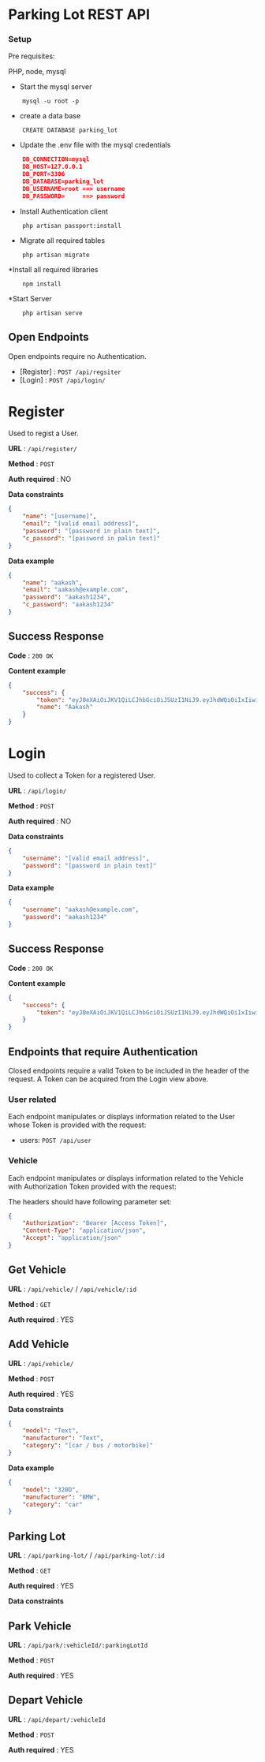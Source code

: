 # Parking Lot REST API

### Setup

Pre requisites:

PHP, node, mysql

* Start the mysql server 

```mysql
    mysql -u root -p
```

* create a data base

```mysql
    CREATE DATABASE parking_lot
```

* Update the .env file with the mysql credentials

```json
    DB_CONNECTION=mysql
    DB_HOST=127.0.0.1
    DB_PORT=3306
    DB_DATABASE=parking_lot
    DB_USERNAME=root ==> username
    DB_PASSWORD=     ==> password   
```
* Install Authentication client

```mysql
    php artisan passport:install
```

* Migrate all required tables

```mysql
    php artisan migrate
```

*Install all required libraries

```mysql
    npm install
```

*Start Server

```mysql
    php artisan serve
```

## Open Endpoints

Open endpoints require no Authentication.

* [Register] : `POST /api/regsiter`
* [Login] : `POST /api/login/`

# Register

Used to regist a User.

**URL** : `/api/register/`

**Method** : `POST`

**Auth required** : NO

**Data constraints**

```json
{
    "name": "[username]",
    "email": "[valid email address]",
    "password": "[password in plain text]",
    "c_passord": "[password in palin text]"
}
```

**Data example**

```json
{
    "name": "aakash",
    "email": "aakash@example.com",
    "password": "aakash1234",
    "c_password": "aakash1234"
}
```

## Success Response

**Code** : `200 OK`

**Content example**

```json
{
    "success": {
        "token": "eyJ0eXAiOiJKV1QiLCJhbGciOiJSUzI1NiJ9.eyJhdWQiOiIxIiwianRpIjoiYjYyMmVlYmQ3YzczYTA0OWQwMjA2MDQyZTQ4YTFhYjIyMmUwNmZiYzBlMDczOTZhNTIxNzQyNDdiNzQ0NWI0YzIzODY0ZjFkNzk4OThiZWYiLCJpYXQiOjE2MDQ0MTkyMDMsIm5iZiI6MTYwNDQxOTIwMywiZXhwIjoxNjM1OTU1MjAzLCJzdWIiOiIzIiw...",
        "name": "Aakash"
    }
}
```

# Login

Used to collect a Token for a registered User.

**URL** : `/api/login/`

**Method** : `POST`

**Auth required** : NO

**Data constraints**

```json
{
    "username": "[valid email address]",
    "password": "[password in plain text]"
}
```

**Data example**

```json
{
    "username": "aakash@example.com",
    "password": "aakash1234"
}
```

## Success Response

**Code** : `200 OK`

**Content example**

```json
{
    "success": {
        "token": "eyJ0eXAiOiJKV1QiLCJhbGciOiJSUzI1NiJ9.eyJhdWQiOiIxIiwianRpIjoiYzQ4NTUxM2NjY2I3NzBhZTU1YzIwYjIyMThiNWI0ZjJhYTI1ZTM1OWI2YmM0MTA1ZTM5Y2QwNmNhYjkxMWQzZGE5Njk0M2ZmNTI0YWQ0MTUiLCJpYXQiOjE2MDQzNDMyNzQsIm5iZiI6MTYwNDM0MzI3NCwiZXhwIjoxNjM1ODc5Mjc0LCJzdWIiOiIyIiw...."
    }
}
```

## Endpoints that require Authentication

Closed endpoints require a valid Token to be included in the header of the
request. A Token can be acquired from the Login view above.

### User related

Each endpoint manipulates or displays information related to the User whose
Token is provided with the request:

* users: `POST /api/user`

### Vehicle

Each endpoint manipulates or displays information related to the Vehicle with 
Authorization Token provided with the request:

The headers should have following parameter set: 

```json
{
    "Authorization": "Bearer [Access Token]",
    "Content-Type": "application/json",
    "Accept": "application/json"
}
```

## Get Vehicle 

**URL** : `/api/vehicle/` / `/api/vehicle/:id`

**Method** : `GET`

**Auth required** : YES

## Add Vehicle

**URL** : `/api/vehicle/`

**Method** : `POST`

**Auth required** : YES

**Data constraints**

```json
{
    "model": "Text",
    "manufacturer": "Text",
    "category": "[car / bus / motorbike]"
}
```

**Data example**

```json
{
    "model": "320D",
    "manufacturer": "BMW",
    "category": "car"
}
```

## Parking Lot

**URL** : `/api/parking-lot/` / `/api/parking-lot/:id`

**Method** : `GET`

**Auth required** : YES

**Data constraints**

## Park Vehicle

**URL** : `/api/park/:vehicleId/:parkingLotId`

**Method** : `POST`

**Auth required** : YES

## Depart Vehicle

**URL** : `/api/depart/:vehicleId`

**Method** : `POST`

**Auth required** : YES


